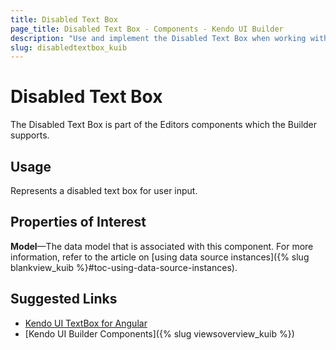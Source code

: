 ```yaml
---
title: Disabled Text Box
page_title: Disabled Text Box - Components - Kendo UI Builder
description: "Use and implement the Disabled Text Box when working with the Kendo UI Builder tool for creating and managing Angular and AngularJS-based web applications."
slug: disabledtextbox_kuib
---
```


# Disabled Text Box

The Disabled Text Box is part of the Editors components which the Builder supports.

## Usage

Represents a disabled text box for user input.

## Properties of Interest

**Model**&mdash;The data model that is associated with this component. For more information, refer to the article on [using data source instances]({% slug blankview_kuib %}#toc-using-data-source-instances).

## Suggested Links

* [Kendo UI TextBox for Angular](https://www.telerik.com/kendo-angular-ui/components/inputs/textbox/)
* [Kendo UI Builder Components]({% slug viewsoverview_kuib %})
